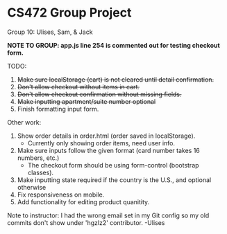 # CS472 Group Project 
Group 10: Ulises, Sam, & Jack

**NOTE TO GROUP: app.js line 254 is commented out for testing checkout form.**

TODO:
1. ~~Make sure localStorage (cart) is not cleared until detail confirmation.~~
2. ~~Don't allow checkout without items in cart.~~
3. ~~Don't allow checkout confirmation without missing fields.~~
4. ~~Make inputting apartment/suite number optional~~
5. Finish formatting input form.


Other work:
1. Show order details in order.html (order saved in localStorage).
    - Currently only showing order items, need user info.
2. Make sure inputs follow the given format (card number takes 16 numbers, etc.)
    - The checkout form should be using form-control (bootstrap classes).
3. Make inputting state required if the country is the U.S., and optional otherwise
4. Fix responsiveness on mobile.
5. Add functionality for editing product quanitity.




Note to instructor: I had the wrong email set in my Git config so my old 
commits don't show under 'hgzlz2' contributor. -Ulises
